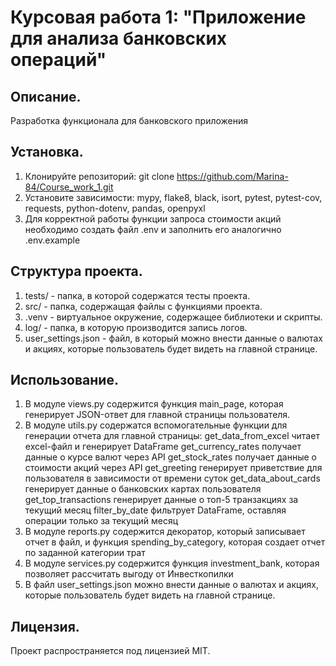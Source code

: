 # Курсовая работа 1: "Приложение для анализа банковских операций"

## Описание.
Разработка функционала для банковского приложения

## Установка.
1. Клонируйте репозиторий:
   git clone https://github.com/Marina-84/Course_work_1.git
2. Установите зависимости: mypy, flake8, black, isort, pytest, pytest-cov, requests, python-dotenv, pandas, openpyxl
3. Для корректной работы функции запроса стоимости акций необходимо создать файл .env и заполнить его аналогично .env.example

## Структура проекта.
1. tests/ - папка, в которой содержатся тесты проекта.
2. src/ - папка, содержащая файлы с функциями проекта.
3. .venv - виртуальное окружение, содержащее библиотеки и скрипты.
4. log/ - папка, в которую производится запись логов.
5. user_settings.json - файл, в который можно внести данные о валютах и акциях, которые пользователь будет видеть на главной странице.

## Использование.
1. В модуле views.py содержится функция main_page, которая генерирует JSON-ответ для главной страницы пользователя.
2. В модуле utils.py содержатся вспомогательные функции для генерации отчета для главной страницы: get_data_from_excel читает excel-файл и генерирует DataFrame get_currency_rates получает данные о курсе валют через API get_stock_rates получает данные о стоимости акций через API get_greeting генерирует приветствие для пользователя в зависимости от времени суток get_data_about_cards генерирует данные о банковских картах пользователя get_top_transactions генерирует данные о топ-5 транзакциях за текущий месяц filter_by_date фильтрует DataFrame, оставляя операции только за текущий месяц
3. В модуле reports.py содержится декоратор, который записывает отчет в файл, и функция spending_by_category, которая создает отчет по заданной категории трат
4. В модуле services.py содержится функция investment_bank, которая позволяет рассчитать выгоду от Инвесткопилки
5. В файл user_settings.json можно внести данные о валютах и акциях, которые пользователь будет видеть на главной странице.

## Лицензия.
Проект распространяется под лицензией MIT.
